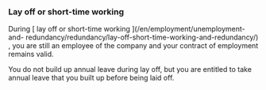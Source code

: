 ###  Lay off or short-time working

During [ lay off or short-time working ](/en/employment/unemployment-and-
redundancy/redundancy/lay-off-short-time-working-and-redundancy/) , you are
still an employee of the company and your contract of employment remains
valid.

You do not build up annual leave during lay off, but you are entitled to take
annual leave that you built up before being laid off.
